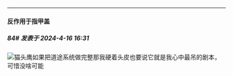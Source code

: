 ﻿
*****

####  反作用于指甲盖  
##### 84#       发表于 2024-4-16 16:31

<img src="https://static.saraba1st.com/image/smiley/face2017/037.png" referrerpolicy="no-referrer">猫头鹰如果把道途系统做完整那我硬着头皮也要说它就是我心中最吊的剧本，可惜没啥可能

